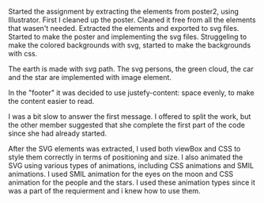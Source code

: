  Started the assignment by extracting the elements from poster2, using Illustrator. First I cleaned up the poster. Cleaned it free from all the elements that wasen't needed. Extracted the elements and exported to svg files. 
Started to make the poster and implementing the svg files. 
Struggeling to make the colored backgrounds with svg, started to make the backgrounds with css. 

The earth is made with svg path.
The svg persons, the green cloud, the car and the star are implemented with image element. 

In the "footer" it was decided to use justefy-content: space evenly, to make the content easier to read. 

I was a bit slow to answer the first message. I offered to split the work, but the other member suggested that she complete the first part of the code since she had already started. 

After the SVG elements was extracted, I used both viewBox and CSS to style them correctly in terms of positioning and size. I also animated the SVG using various types of animations, including CSS animations and SMIL animations. I used SMIL animation for the eyes on the moon and CSS animation for the people and the stars. I used these animation types since it was a part of the requierment and i knew how to use them. 